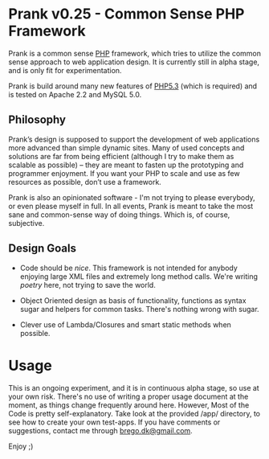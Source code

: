 Prank v0.25 - Common Sense PHP Framework
========================================

Prank is a common sense [PHP][] framework, which tries to utilize the common
sense approach to web application design. It is currently still in alpha stage,
and is only fit for experimentation.

Prank is build around many new features of [PHP5.3][] (which is required) and
is tested on Apache 2.2 and MySQL 5.0.

[PHP]:    http://php.net/                                    "PHP"
[PHP5.3]: http://www.php.net/archive/2008.php#id2008-08-01-1 "PHP5.3 alpha"

Philosophy
----------

Prank’s design is supposed to support the development of web applications more
advanced than simple dynamic sites. Many of used concepts and solutions are far
from being efficient (although I try to make them as scalable as possible)
– they are meant to fasten up the prototyping and programmer enjoyment. If you
want your PHP to scale and use as few resources as possible, don’t use a
framework.

Prank is also an opinionated software - I'm not trying to please everybody, or
even please myself in full. In all events, Prank is meant to take the most sane
and common-sense way of doing things. Which is, of course, subjective.

Design Goals
------------

*  Code should be *nice*. This framework is not intended for anybody enjoying
   large XML files and extremely long method calls. We're writing *poetry*
   here, not trying to save the world.

*  Object Oriented design as basis of functionality, functions as syntax sugar
   and helpers for common tasks. There's nothing wrong with sugar.

*  Clever use of Lambda/Closures and smart static methods when possible.

Usage
=====

This is an ongoing experiment, and it is in continuous alpha stage, so use at your own risk. There's no use of writing a proper usage document at the moment, as things change frequently around here. However, Most of the Code is pretty self-explanatory. Take look at the provided /app/ directory, to see how to create your own test-apps. If you have comments or suggestions, contact me through <brego.dk@gmail.com>.

Enjoy ;)

